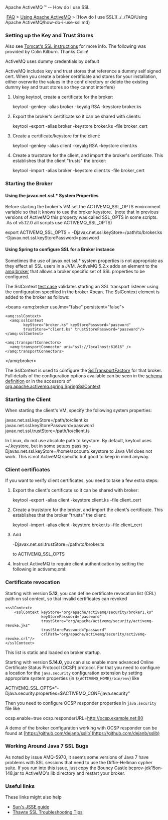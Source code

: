 Apache ActiveMQ ™ -- How do I use SSL 

 [FAQ](/FAQ/index.md) > [Using Apache ActiveMQ](../../FAQ/using-apache-activemq.md) > [How do I use SSL](../../FAQ/Using Apache ActiveMQ/how-do-i-use-ssl.md)


### Setting up the Key and Trust Stores

Also see [Tomcat's SSL instructions](http://jakarta.apache.org/tomcat/tomcat-5.5-doc/ssl-howto.html) for more info. The following was provided by Colin Kilburn. Thanks Colin!

ActiveMQ uses dummy credentials by default

ActiveMQ includes key and trust stores that reference a dummy self signed cert. When you create a broker certificate and stores for your installation, either overwrite the values in the conf directory or delete the existing dummy key and trust stores so they cannot interfere)

1.  Using keytool, create a certificate for the broker:
    
    keytool -genkey -alias broker -keyalg RSA -keystore broker.ks
    
2.  Export the broker's certificate so it can be shared with clients:
    
    keytool -export -alias broker -keystore broker.ks -file broker_cert
    
3.  Create a certificate/keystore for the client:
    
    keytool -genkey -alias client -keyalg RSA -keystore client.ks
    
4.  Create a truststore for the client, and import the broker's certificate. This establishes that the client "trusts" the broker:
    
    keytool -import -alias broker -keystore client.ts -file broker_cert
    

### Starting the Broker

#### Using the javax.net.ssl.* System Properties

Before starting the broker's VM set the ACTIVEMQ\_SSL\_OPTS environment variable so that it knows to use the broker keystore.  (note that in previous versions of ActiveMQ this property was called SSL\_OPTS in some scripts.  As of v5.12.0 all scripts use ACTIVEMQ\_SSL_OPTS)

export ACTIVEMQ\_SSL\_OPTS = -Djavax.net.ssl.keyStore=/path/to/broker.ks -Djavax.net.ssl.keyStorePassword=password

#### Using Spring to configure SSL for a Broker instance

Sometimes the use of javax.net.ssl.* system properties is not appropriate as they effect all SSL users in a JVM. ActiveMQ 5.2.x adds an <sslContext> element to the <amq:broker> that allows a broker specific set of SSL properties to be configured.

The SslContext [test case](https://svn.apache.org/repos/asf/activemq/trunk/activemq-unit-tests/src/test/java/org/apache/activemq/transport/tcp/SslContextBrokerServiceTest.java) validates starting an SSL transport listener using the configuration specified in the broker Xbean. The SslContext element is added to the broker as follows:

<beans
  <amq:broker useJmx="false" persistent="false">

    <amq:sslContext>
      <amq:sslContext
      		keyStore="broker.ks" keyStorePassword="password"
      		trustStore="client.ks" trustStorePassword="password"/>
    </amq:sslContext>

    <amq:transportConnectors>
      <amq:transportConnector uri="ssl://localhost:61616" />
    </amq:transportConnectors>

  </amq:broker>
</beans>

The SslContext is used to configure the [SslTransportFactory](https://svn.apache.org/repos/asf/activemq/trunk/activemq-client/src/main/java/org/apache/activemq/transport/tcp/SslTransportFactory.java) for that broker. Full details of the configuration options available can be seen in the [schema definition](http://activemq.apache.org/schema/core/activemq-core-5.2-SNAPSHOT.xsd) or in the accessors of [org.apache.activemq.spring.SpringSslContext](https://svn.apache.org/repos/asf/activemq/trunk/activemq-spring/src/main/java/org/apache/activemq/spring/SpringSslContext.java)

### Starting the Client

When starting the client's VM, specify the following system properties:

javax.net.ssl.keyStore=/path/to/client.ks
javax.net.ssl.keyStorePassword=password
javax.net.ssl.trustStore=/path/to/client.ts

In Linux, do not use absolute path to keystore. By default, keytool uses ~/.keystore, but in some setups passing -Djavax.net.ssl.keyStore=/home/account/.keystore to Java VM does not work. This is not ActiveMQ specific but good to keep in mind anyway.

### Client certificates

If you want to verify client certificates, you need to take a few extra steps:

1.  Export the client's certificate so it can be shared with broker:
    
    keytool -export -alias client -keystore client.ks -file client_cert
    
2.  Create a truststore for the broker, and import the client's certificate. This establishes that the broker "trusts" the client:
    
    keytool -import -alias client -keystore broker.ts -file client_cert
    
3.  Add
    
    -Djavax.net.ssl.trustStore=/path/to/broker.ts
    
    to ACTIVEMQ\_SSL\_OPTS
    
4.  Instruct ActiveMQ to require client authentication by setting the following in activemq.xml:
    
      <transportConnectors>
        <transportConnector name="ssl" uri="ssl://localhost:61617?needClientAuth=true" />
      </transportConnectors>
    

### Certificate revocation

Starting with version **5.12**, you can define certificate revocation list (CRL) path on ssl context, so that invalid certificates can revoked

    <sslContext>
        <sslContext keyStore="org/apache/activemq/security/broker1.ks"
                    keyStorePassword="password"
                    trustStore="org/apache/activemq/security/activemq-revoke.jks"
                    trustStorePassword="password"
                    crlPath="org/apache/activemq/security/activemq-revoke.crl"/>
    </sslContext>

This list is static and loaded on broker startup.

Starting with version **5.14.0**, you can also enable more advanced Online Certificate Status Protocol (OCSP) protocol. For that you need to configure a location for the `java.security` configuration extension by setting appropriate system properties (in `${ACTIVEMQ_HOME}/bin/env`) like

ACTIVEMQ\_SSL\_OPTS="-Djava.security.properties=$ACTIVEMQ_CONF/java.security"

Then you need to configure OCSP responder properties in `java.security` file like

ocsp.enable=true
ocsp.responderURL=http://ocsp.example.net:80

A demo of the broker configuration working with OCSP responder can be found at [https://github.com/dejanb/sslib](https://github.com/dejanb/sslib)

### Working Around Java 7 SSL Bugs

As noted by issue AMQ-5970, it seems some versions of Java 7 have problems with SSL sessions that need to use the Diffie-Hellman cypher suite. If you run into this issue, just copy the Bouncy Castle bcprov-jdk15on-148.jar to ActiveMQ's lib directory and restart your broker.

### Useful links

These links might also help

*   [Sun's JSSE guide](http://java.sun.com/j2se/1.4.2/docs/guide/security/jsse/JSSERefGuide.html#CreateKeystore)
*   [Thawte SSL Troubleshooting Tips](https://search.thawte.com/support/ssl-digital-certificates/index?page=content&id=SO10061)

